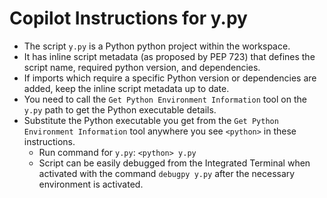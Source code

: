 

# Copilot Instructions for y.py

-   The script `y.py` is a Python python project within the workspace.
-   It has inline script metadata (as proposed by PEP 723) that defines the script name, required python version, and dependencies.
-   If imports which require a specific Python version or dependencies are added, keep the inline script metadata up to date.
-   You need to call the `Get Python Environment Information` tool on the `y.py` path to get the Python executable details.
-   Substitute the Python executable you get from the `Get Python Environment Information` tool anywhere you see `<python>` in these instructions.
    -   Run command for `y.py`: `<python> y.py`
    -   Script can be easily debugged from the Integrated Terminal when activated with the command `debugpy y.py` after the necessary environment is activated.
